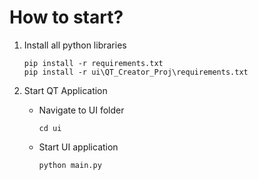 # How to start?
1. Install all python libraries
    ```
    pip install -r requirements.txt
    pip install -r ui\QT_Creator_Proj\requirements.txt
    ```

2. Start QT Application 
    - Navigate to UI folder
        ```
        cd ui
        ```
    - Start UI application
        ```
        python main.py
        ```